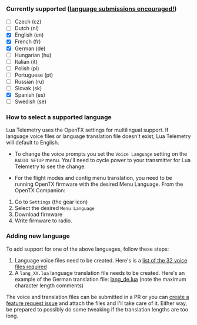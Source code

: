 ### Currently supported ([language submissions encouraged!](https://github.com/iNavFlight/OpenTX-Telemetry-Widget/blob/master/docs/Multilingual-Support.md#adding-new-language))

  - [ ] Czech (cz)
  - [ ] Dutch (nl)
  - [X] English (en)
  - [X] French (fr)
  - [X] German (de)
  - [ ] Hungarian (hu)
  - [ ] Italian (it)
  - [ ] Polish (pl)
  - [ ] Portuguese (pt)
  - [ ] Russian (ru)
  - [ ] Slovak (sk)
  - [X] Spanish (es)
  - [ ] Swedish (se)

### How to select a supported language
Lua Telemetry uses the OpenTX settings for multilingual support.  If language voice files or language translation file doesn't exist, Lua Telemetry will default to English.

* To change the voice prompts you set the `Voice Language` setting on the `RADIO SETUP` menu.  You'll need to cycle power to your transmitter for Lua Telemetry to see the change.

* For the flight modes and config menu translation, you need to be running OpenTX firmware with the desired Menu Language.  From the OpenTX Companion:
1. Go to `Settings` (the gear icon)
1. Select the desired `Menu Language`
1. Download firmware
1. Write firmware to radio.

### Adding new language
To add support for one of the above languages, follow these steps:

1. Language voice files need to be created.  Here's is a [list of the 32 voice files required](https://github.com/iNavFlight/OpenTX-Telemetry-Widget/tree/master/src/SCRIPTS/TELEMETRY/iNav/en)
1. A `lang_XX.lua` language translation file needs to be created.  Here's an example of the German translation file: [lang_de.lua](https://github.com/iNavFlight/OpenTX-Telemetry-Widget/blob/master/src/SCRIPTS/TELEMETRY/iNav/lang_de.lua) (note the maximum character length comments)

The voice and translation files can be submitted in a PR or you can [create a feature request issue](https://github.com/iNavFlight/OpenTX-Telemetry-Widget/issues/new/choose) and attach the files and I'll take care of it.  Either way, be prepared to possibly do some tweaking if the translation lengths are too long.

